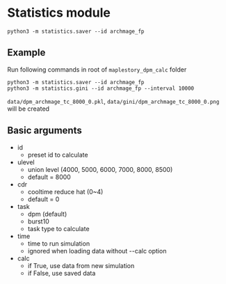 # Statistics module

`python3 -m statistics.saver --id archmage_fp`

## Example

Run following commands in root of `maplestory_dpm_calc` folder
```
python3 -m statistics.saver --id archmage_fp
python3 -m statistics.gini --id archmage_fp --interval 10000
```

`data/dpm_archmage_tc_8000_0.pkl`, `data/gini/dpm_archmage_tc_8000_0.png` will be created

## Basic arguments

* id
  * preset id to calculate
* ulevel
  * union level (4000, 5000, 6000, 7000, 8000, 8500)
  * default = 8000
* cdr
  * cooltime reduce hat (0~4)
  * default = 0
* task
  * dpm (default)
  * burst10
  * task type to calculate
* time
  * time to run simulation
  * ignored when loading data without --calc option
* calc
  * if True, use data from new simulation
  * if False, use saved data